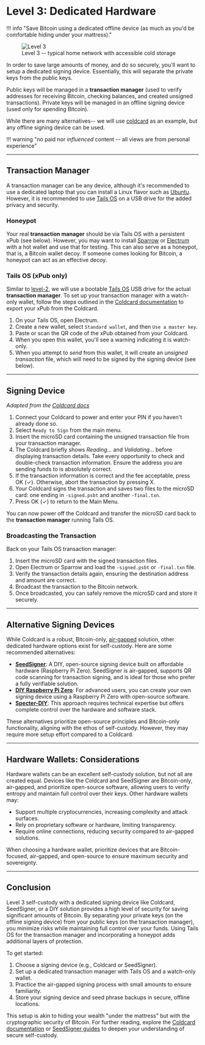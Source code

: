 # Level 3: Dedicated Hardware

!!! info "Save Bitcoin using a dedicated offline device (as much as you'd be comfortable hiding under your mattress)."
    <figure markdown>
    ![Level 3](/images/levels-Level-3.drawio.png)
      <figcaption>Level 3 -- typical home network with accessible cold storage</figcaption>
    </figure>

In order to save large amounts of money,
 and do so securely,
 you'll want to setup a dedicated signing device.
Essentially, this will separate the private keys from the public keys.

Public keys will be managed in a **transaction manager**
 (used to verify addresses for receiving Bitcoin,
 checking balances,
 and created unsigned transactions).
Private keys will be managed in an offline signing device
 (used only for spending Bitcoin).

While there are many alternatives-- we will use
 [coldcard](https://coldcard.com/)
 as an example, but any offline signing device can be used.


!!! warning "no paid nor *influenced* content -- all views are from personal experience"






---

## Transaction Manager

A transaction manager can be any device,
 although it's recommended to use a dedicated laptop that you can install a Linux flavor such as [Ubuntu](https://ubuntu.com/). 
However, it is recommended to use [Tails OS](https://tails.boum.org/) on a USB drive for the added privacy and security.



### Honeypot

Your real **transaction manager** should be via Tails OS with a persistent xPub (see below). 
However, you may want to install [Sparrow](https://www.sparrowwallet.com/) or [Electrum](https://electrum.org/#home) with a hot wallet
 and use that for testing. 
This can also serve as a honeypot, that is, a Bitcoin wallet decoy.
If someone comes looking for Bitcoin, a honeypot can act as an effective decoy.





### Tails OS (xPub only)

Similar to [level-2](../level-2), 
 we will use a bootable [Tails OS](https://tails.boum.org/) USB drive for the actual **transaction manager**.
To set up your transaction manager with a watch-only wallet, follow the steps outlined in the [Coldcard documentation](https://coldcard.com/docs/paths#dump-summary-file)
 to export your xPub from the Coldcard. 

1. On your Tails OS, open Electrum.
2. Create a new wallet, select `Standard wallet`, and then `Use a master key`.
3. Paste or scan the QR code of the xPub obtained from your Coldcard.
4. When you open this wallet, you'll see a warning indicating it is watch-only.
5. When you attempt to *send* from this wallet, it will create an *unsigned transaction* file, which will need to be signed by the signing device (see below).






---

## Signing Device

*Adapted from the [Coldcard docs](https://coldcard.com/docs/send-receive-btc#sending-bitcoin-airgapped)*

1. Connect your Coldcard to power and enter your PIN if you haven't already done so.
2. Select `Ready to Sign` from the main menu.
3. Insert the microSD card containing the unsigned transaction file from your transaction manager.
4. The Coldcard briefly shows *Reading...* and *Validating...* before displaying transaction details. Take every opportunity to check and double-check transaction information. Ensure the address you are sending funds to is absolutely correct.
5. If the transaction information is correct and the fee acceptable, press OK (✓). Otherwise, abort the transaction by pressing X.
6. Your Coldcard signs the transaction and saves two files to the microSD card: one ending in `-signed.psbt` and another `-final.txn`.
7. Press OK (✓) to return to the Main Menu.

You can now power off the Coldcard and transfer the microSD card back to the **transaction manager** running Tails OS.




### Broadcasting the Transaction

Back on your Tails OS transaction manager:

1. Insert the microSD card with the signed transaction files.
2. Open Electrum or Sparrow and load the `-signed.psbt` or `-final.txn` file.
3. Verify the transaction details again, ensuring the destination address and amount are correct.
4. Broadcast the transaction to the Bitcoin network.
5. Once broadcasted, you can safely remove the microSD card and store it securely.





---

## Alternative Signing Devices

While Coldcard is a robust, Bitcoin-only, [air-gapped](../appendix/airgapped-computer.md) solution, other dedicated hardware options exist for self-custody. 
Here are some recommended alternatives:

- [**SeedSigner**](https://seedsigner.com): A DIY, open-source signing device built on affordable hardware (Raspberry Pi Zero). SeedSigner is air-gapped, supports QR code scanning for transaction signing, and is ideal for those who prefer a fully verifiable solution.
- [**DIY Raspberry Pi Zero**](https://armantheparman.medium.com/how-to-set-up-a-raspberry-pi-zero-air-gapped-running-latest-version-of-electrum-desktop-wallet-85e59ecaddc0): For advanced users, you can create your own signing device using a Raspberry Pi Zero with open-source software.
- [**Specter-DIY**](https://github.com/cryptoadvance/specter-diy): This approach requires technical expertise but offers complete control over the hardware and software stack.

These alternatives prioritize open-source principles and Bitcoin-only functionality, aligning with the ethos of self-custody.
However, they may require more setup effort compared to a Coldcard.





---

## Hardware Wallets: Considerations

Hardware wallets can be an excellent self-custody solution, but not all are created equal. 
Devices like the Coldcard and SeedSigner are Bitcoin-only, air-gapped, and prioritize open-source software,
 allowing users to verify entropy and maintain full control over their keys. 
Other hardware wallets may:

- Support multiple cryptocurrencies, increasing complexity and attack surfaces.
- Rely on proprietary software or hardware, limiting transparency.
- Require online connections, reducing security compared to air-gapped solutions.

When choosing a hardware wallet, prioritize devices that are Bitcoin-focused, air-gapped, and open-source to ensure maximum security and sovereignty.






---

## Conclusion

Level 3 self-custody with a dedicated signing device like Coldcard, SeedSigner, or a DIY solution provides a high level of security for saving significant amounts of Bitcoin. By separating your private keys (on the offline signing device) from your public keys (on the transaction manager), you minimize risks while maintaining full control over your funds. Using Tails OS for the transaction manager and incorporating a honeypot adds additional layers of protection.

To get started:

1. Choose a signing device (e.g., Coldcard or SeedSigner).
2. Set up a dedicated transaction manager with Tails OS and a watch-only wallet.
3. Practice the air-gapped signing process with small amounts to ensure familiarity.
4. Store your signing device and seed phrase backups in secure, offline locations.

This setup is akin to hiding your wealth "under the mattress" but with the cryptographic security of Bitcoin. 
For further reading, explore the [Coldcard documentation](https://coldcard.com/docs/) or [SeedSigner guides](https://seedsigner.com/) to deepen your understanding of secure self-custody.










